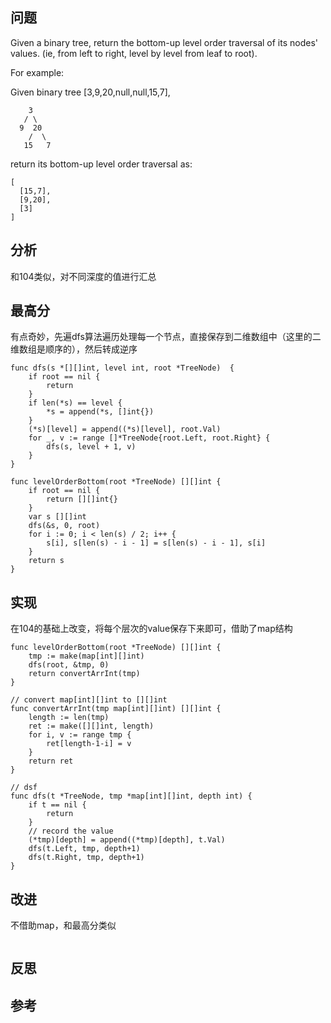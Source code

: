 ## 问题
Given a binary tree, return the bottom-up level order traversal of its nodes' values. (ie, from left to right, level by level from leaf to root).

For example:

Given binary tree [3,9,20,null,null,15,7],
```
    3
   / \
  9  20
    /  \
   15   7
```

return its bottom-up level order traversal as:
```
[
  [15,7],
  [9,20],
  [3]
]
```

## 分析
和104类似，对不同深度的值进行汇总

## 最高分
有点奇妙，先遍dfs算法遍历处理每一个节点，直接保存到二维数组中（这里的二维数组是顺序的），然后转成逆序
```golang
func dfs(s *[][]int, level int, root *TreeNode)  {
    if root == nil {
        return
    }
    if len(*s) == level {
        *s = append(*s, []int{})
    }
    (*s)[level] = append((*s)[level], root.Val)
    for _, v := range []*TreeNode{root.Left, root.Right} {
        dfs(s, level + 1, v)
    }
}

func levelOrderBottom(root *TreeNode) [][]int {
    if root == nil {
        return [][]int{}
    }
    var s [][]int
    dfs(&s, 0, root)
    for i := 0; i < len(s) / 2; i++ {
        s[i], s[len(s) - i - 1] = s[len(s) - i - 1], s[i]
    }
    return s
}
```


## 实现
在104的基础上改变，将每个层次的value保存下来即可，借助了map结构
```golang
func levelOrderBottom(root *TreeNode) [][]int {
    tmp := make(map[int][]int)
    dfs(root, &tmp, 0)
    return convertArrInt(tmp)
}

// convert map[int][]int to [][]int
func convertArrInt(tmp map[int][]int) [][]int {
    length := len(tmp)
    ret := make([][]int, length)
    for i, v := range tmp {
        ret[length-1-i] = v
    }
    return ret
}

// dsf
func dfs(t *TreeNode, tmp *map[int][]int, depth int) {
    if t == nil {
        return
    }
    // record the value
    (*tmp)[depth] = append((*tmp)[depth], t.Val)
    dfs(t.Left, tmp, depth+1)
    dfs(t.Right, tmp, depth+1)
}
```

## 改进
不借助map，和最高分类似
```golang

```

## 反思

## 参考